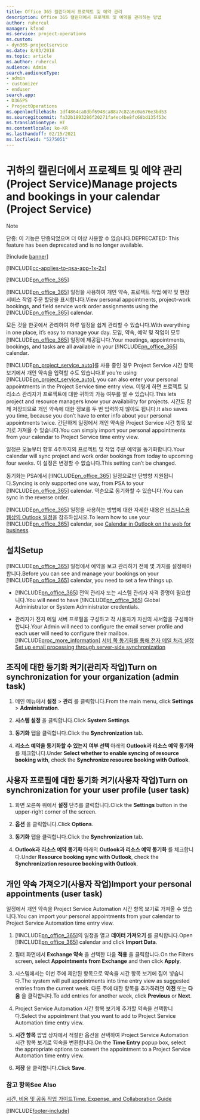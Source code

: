 ```yaml
---
title: Office 365 캘린더에서 프로젝트 및 예약 관리
description: Office 365 캘린더에서 프로젝트 및 예약을 관리하는 방법
author: ruhercul
manager: kfend
ms.service: project-operations
ms.custom:
- dyn365-projectservice
ms.date: 8/03/2018
ms.topic: article
ms.author: ruhercul
audience: Admin
search.audienceType:
- admin
- customizer
- enduser
search.app:
- D365PS
- ProjectOperations
ms.openlocfilehash: 1df4864ca8dbf6948ca88a7c82a6c0a676e3bd53
ms.sourcegitcommit: fa32b1893286f20271fa4ec4be8fc68bd135f53c
ms.translationtype: HT
ms.contentlocale: ko-KR
ms.lasthandoff: 02/15/2021
ms.locfileid: "5275051"
---
```

# <a name="manage-projects-and-bookings-in-your-calendar-project-service"></a><span data-ttu-id="68183-103">귀하의 캘린더에서 프로젝트 및 예약 관리 (Project Service)</span><span class="sxs-lookup"><span data-stu-id="68183-103">Manage projects and bookings in your calendar (Project Service)</span></span>

> [!Note]
> <span data-ttu-id="68183-104">단종: 이 기능은 단종되었으며 더 이상 사용할 수 없습니다.</span><span class="sxs-lookup"><span data-stu-id="68183-104">DEPRECATED: This feature has been deprecated and is no longer available.</span></span>

[!include [banner](../includes/psa-now-project-operations.md)]

[!INCLUDE[cc-applies-to-psa-app-1x-2x](../includes/cc-applies-to-psa-app-1x-2x.md)]

[!INCLUDE[pn_office_365](../includes/pn-office-365.md)] 

<span data-ttu-id="68183-105">[!INCLUDE[pn_office_365](../includes/pn-office-365.md)] 일정을 사용하여 개인 약속, 프로젝트 작업 예약 및 현장 서비스 작업 주문 할당을 표시합니다.</span><span class="sxs-lookup"><span data-stu-id="68183-105">View personal appointments, project-work bookings, and field service work order assignments using the [!INCLUDE[pn_office_365](../includes/pn-office-365.md)] calendar.</span></span>  
  
 <span data-ttu-id="68183-106">모든 것을 한곳에서 관리하여 하루 일정을 쉽게 관리할 수 있습니다.</span><span class="sxs-lookup"><span data-stu-id="68183-106">With everything in one place, it’s easy to manage your day.</span></span> <span data-ttu-id="68183-107">모임, 약속, 예약 및 작업이 모두 [!INCLUDE[pn_office_365](../includes/pn-office-365.md)] 일정에 제공됩니다.</span><span class="sxs-lookup"><span data-stu-id="68183-107">Your meetings, appointments, bookings, and tasks are all available in your [!INCLUDE[pn_office_365](../includes/pn-office-365.md)] calendar.</span></span>  
  
 <span data-ttu-id="68183-108">[!INCLUDE[pn_project_service_auto](../includes/pn-project-service-auto.md)]를 사용 중인 경우 Project Service 시간 항목 보기에서 개인 약속을 입력할 수도 있습니다.</span><span class="sxs-lookup"><span data-stu-id="68183-108">If you’re using [!INCLUDE[pn_project_service_auto](../includes/pn-project-service-auto.md)], you can also enter your personal appointments in the Project Service time entry view.</span></span> <span data-ttu-id="68183-109">이렇게 하면 프로젝트 및 리소스 관리자가 프로젝트에 대한 귀하의 가능 여부를 알 수 있습니다.</span><span class="sxs-lookup"><span data-stu-id="68183-109">This lets project and resource managers know your availability for projects.</span></span> <span data-ttu-id="68183-110">시간도 함께 저장되므로 개인 약속에 대한 정보를 두 번 입력하지 않아도 됩니다.</span><span class="sxs-lookup"><span data-stu-id="68183-110">It also saves you time, because you don’t have to enter info about your personal appointments twice.</span></span> <span data-ttu-id="68183-111">간단하게 일정에서 개인 약속을 Project Service 시간 항목 보기로 가져올 수 있습니다.</span><span class="sxs-lookup"><span data-stu-id="68183-111">You can simply import your personal appointments from your calendar to Project Service time entry view.</span></span>  
  
 <span data-ttu-id="68183-112">일정은 오늘부터 향후 4주까지의 프로젝트 및 작업 주문 예약을 동기화합니다.</span><span class="sxs-lookup"><span data-stu-id="68183-112">Your calendar will sync project and work order bookings from today to upcoming four weeks.</span></span> <span data-ttu-id="68183-113">이 설정은 변경할 수 없습니다.</span><span class="sxs-lookup"><span data-stu-id="68183-113">This setting can’t be changed.</span></span>  
  
 <span data-ttu-id="68183-114">동기화는 PSA에서 [!INCLUDE[pn_office_365](../includes/pn-office-365.md)] 일정으로만 단방향 지원됩니다.</span><span class="sxs-lookup"><span data-stu-id="68183-114">Syncing is only supported one way, from PSA to your [!INCLUDE[pn_office_365](../includes/pn-office-365.md)] calendar.</span></span> <span data-ttu-id="68183-115">역순으로 동기화할 수 있습니다.</span><span class="sxs-lookup"><span data-stu-id="68183-115">You can sync in the reverse order.</span></span> 
  
 <span data-ttu-id="68183-116">[!INCLUDE[pn_office_365](../includes/pn-office-365.md)] 일정을 사용하는 방법에 대한 자세한 내용은 [비즈니스용 웹상의 Outlook 일정](https://support.office.com/article/Calendar-in-Outlook-on-the-web-for-business-5219c457-d1fe-4c2f-9032-1a816b88e936)을 참조하십시오.</span><span class="sxs-lookup"><span data-stu-id="68183-116">To learn how to use your [!INCLUDE[pn_office_365](../includes/pn-office-365.md)] calendar, see [Calendar in Outlook on the web for business](https://support.office.com/article/Calendar-in-Outlook-on-the-web-for-business-5219c457-d1fe-4c2f-9032-1a816b88e936).</span></span>  
  
## <a name="setup"></a><span data-ttu-id="68183-117">설치</span><span class="sxs-lookup"><span data-stu-id="68183-117">Setup</span></span>  
 <span data-ttu-id="68183-118">[!INCLUDE[pn_office_365](../includes/pn-office-365.md)] 일정에서 예약을 보고 관리하기 전에 몇 가지를 설정해야 합니다.</span><span class="sxs-lookup"><span data-stu-id="68183-118">Before you can see and manage your bookings on your [!INCLUDE[pn_office_365](../includes/pn-office-365.md)] calendar, you need to set a few things up.</span></span>  
  
- <span data-ttu-id="68183-119">[!INCLUDE[pn_office_365](../includes/pn-office-365.md)] 전역 관리자 또는 시스템 관리자 자격 증명이 필요합니다.</span><span class="sxs-lookup"><span data-stu-id="68183-119">You will need to have [!INCLUDE[pn_office_365](../includes/pn-office-365.md)] Global Administrator or System Administrator credentials.</span></span>  
  
- <span data-ttu-id="68183-120">관리자가 전자 메일 서버 프로필을 구성하고 각 사용자가 자신의 사서함을 구성해야 합니다.</span><span class="sxs-lookup"><span data-stu-id="68183-120">Your Admin will need to configure the email server profile and each user will need to configure their mailbox.</span></span> [!INCLUDE[proc_more_information](../includes/proc-more-information.md)] <span data-ttu-id="68183-121">[서버 쪽 동기화를 통해 전자 메일 처리 설정](https://docs.microsoft.com/dynamics365/customerengagement/on-premises/admin/set-up-server-side-synchronization-of-email-appointments-contacts-and-tasks)</span><span class="sxs-lookup"><span data-stu-id="68183-121">[Set up email processing through server-side synchronization](https://docs.microsoft.com/dynamics365/customerengagement/on-premises/admin/set-up-server-side-synchronization-of-email-appointments-contacts-and-tasks)</span></span>  
  
## <a name="turn-on-synchronization-for-your-organization-admin-task"></a><span data-ttu-id="68183-122">조직에 대한 동기화 켜기(관리자 작업)</span><span class="sxs-lookup"><span data-stu-id="68183-122">Turn on synchronization for your organization (admin task)</span></span>  
  
1.  <span data-ttu-id="68183-123">메인 메뉴에서 **설정** > **관리** 를 클릭합니다.</span><span class="sxs-lookup"><span data-stu-id="68183-123">From the main menu, click **Settings** > **Administration**.</span></span>  
  
2.  <span data-ttu-id="68183-124">**시스템 설정** 을 클릭합니다.</span><span class="sxs-lookup"><span data-stu-id="68183-124">Click **System Settings**.</span></span>  
  
3.  <span data-ttu-id="68183-125">**동기화** 탭을 클릭합니다.</span><span class="sxs-lookup"><span data-stu-id="68183-125">Click the **Synchronization** tab.</span></span>  
  
4.  <span data-ttu-id="68183-126">**리소스 예약을 동기화할 수 있는지 여부 선택** 아래의 **Outlook과 리소스 예약 동기화** 를 체크합니다.</span><span class="sxs-lookup"><span data-stu-id="68183-126">Under **Select whether to enable syncing of resource booking with**, check the **Synchronize resource booking with Outlook**.</span></span>  
  
## <a name="turn-on-synchronization-for-your-user-profile-user-task"></a><span data-ttu-id="68183-127">사용자 프로필에 대한 동기화 켜기(사용자 작업)</span><span class="sxs-lookup"><span data-stu-id="68183-127">Turn on synchronization for your user profile (user task)</span></span>  
  
1.  <span data-ttu-id="68183-128">화면 오른쪽 위에서 **설정** 단추를 클릭합니다.</span><span class="sxs-lookup"><span data-stu-id="68183-128">Click the **Settings** button in the upper-right corner of the screen.</span></span>  
  
2.  <span data-ttu-id="68183-129">**옵션** 을 클릭합니다.</span><span class="sxs-lookup"><span data-stu-id="68183-129">Click **Options**.</span></span>  
  
3.  <span data-ttu-id="68183-130">**동기화** 탭을 클릭합니다.</span><span class="sxs-lookup"><span data-stu-id="68183-130">Click the **Synchronization** tab.</span></span>  
  
4.  <span data-ttu-id="68183-131">**Outlook과 리소스 예약 동기화** 아래의 **Outlook과 리소스 예약 동기화** 를 체크합니다.</span><span class="sxs-lookup"><span data-stu-id="68183-131">Under **Resource booking sync with Outlook**, check the **Synchronization resource booking with Outlook**.</span></span>  
  
## <a name="import-your-personal-appointments-user-task"></a><span data-ttu-id="68183-132">개인 약속 가져오기(사용자 작업)</span><span class="sxs-lookup"><span data-stu-id="68183-132">Import your personal appointments (user task)</span></span>  
 <span data-ttu-id="68183-133">일정에서 개인 약속을 Project Service Automation 시간 항목 보기로 가져올 수 있습니다.</span><span class="sxs-lookup"><span data-stu-id="68183-133">You can import your personal appointments from your calendar to Project Service Automation time entry view.</span></span>  
  
1. <span data-ttu-id="68183-134">[!INCLUDE[pn_office_365](../includes/pn-office-365.md)]의 일정을 열고 **데이터 가져오기** 를 클릭합니다.</span><span class="sxs-lookup"><span data-stu-id="68183-134">Open [!INCLUDE[pn_office_365](../includes/pn-office-365.md)] calendar and click **Import Data**.</span></span>  
  
2. <span data-ttu-id="68183-135">필터 화면에서 **Exchange 약속** 을 선택한 다음 **적용** 을 클릭합니다.</span><span class="sxs-lookup"><span data-stu-id="68183-135">On the Filters screen, select **Appointments from Exchange** and then click **Apply**.</span></span>  
  
3. <span data-ttu-id="68183-136">시스템에서는 이번 주에 제안된 항목으로 약속을 시간 항목 보기에 집어 넣습니다.</span><span class="sxs-lookup"><span data-stu-id="68183-136">The system will pull appointments into time entry view as suggested entries from the current week.</span></span> <span data-ttu-id="68183-137">다른 주에 대한 항목을 추가하려면 **이전** 또는 **다음** 을 클릭합니다.</span><span class="sxs-lookup"><span data-stu-id="68183-137">To add entries for another week, click **Previous** or **Next**.</span></span>  
  
4. <span data-ttu-id="68183-138">Project Service Automation 시간 항목 보기에 추가할 약속을 선택합니다.</span><span class="sxs-lookup"><span data-stu-id="68183-138">Select the appointment that you want to add to Project Service Automation time entry view.</span></span>  
  
5. <span data-ttu-id="68183-139">**시간 항목** 팝업 상자에서 적절한 옵션을 선택하여 Project Service Automation 시간 항목 보기로 약속을 변환합니다.</span><span class="sxs-lookup"><span data-stu-id="68183-139">On the **Time Entry** popup box, select the appropriate options to convert the appointment to a Project Service Automation time entry view.</span></span>  
  
6. <span data-ttu-id="68183-140">**저장** 을 클릭합니다.</span><span class="sxs-lookup"><span data-stu-id="68183-140">Click **Save**.</span></span>  
  
### <a name="see-also"></a><span data-ttu-id="68183-141">참고 항목</span><span class="sxs-lookup"><span data-stu-id="68183-141">See Also</span></span>  
 [<span data-ttu-id="68183-142">시간, 비용 및 공동 작업 가이드</span><span class="sxs-lookup"><span data-stu-id="68183-142">Time, Expense, and Collaboration Guide</span></span>](../psa/time-expense-collaboration-guide.md)


[!INCLUDE[footer-include](../includes/footer-banner.md)]